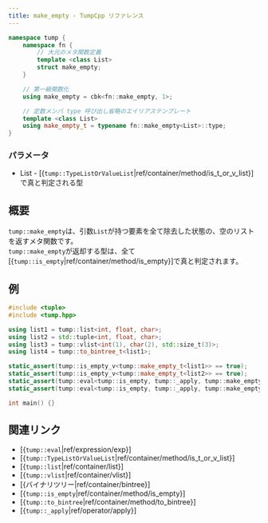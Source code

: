 ```yaml
---
title: make_empty - TumpCpp リファレンス
---
```


```cpp
namespace tump {
    namespace fn {
        // 大元のメタ関数定義
        template <class List>
        struct make_empty;
    }

    // 第一級関数化
    using make_empty = cbk<fn::make_empty, 1>;

    // 定数メンバ type 呼び出し省略のエイリアステンプレート
    template <class List>
    using make_empty_t = typename fn::make_empty<List>::type;
}
```

### パラメータ

- List - [{`tump::TypeListOrValueList`|ref/container/method/is_t_or_v_list}]で真と判定される型

## 概要

`tump::make_empty`は、引数`List`が持つ要素を全て除去した状態の、空のリストを返すメタ関数です。  
`tump::make_empty`が返却する型は、全て[{`tump::is_empty`|ref/container/method/is_empty}]で真と判定されます。

## 例

```cpp
#include <tuple>
#include <tump.hpp>

using list1 = tump::list<int, float, char>;
using list2 = std::tuple<int, float, char>;
using list3 = tump::vlist<int(1), char(2), std::size_t(3)>;
using list4 = tump::to_bintree_t<list1>;

static_assert(tump::is_empty_v<tump::make_empty_t<list1>> == true);
static_assert(tump::is_empty_v<tump::make_empty_t<list2>> == true);
static_assert(tump::eval<tump::is_empty, tump::_apply, tump::make_empty, list3>::value == true);
static_assert(tump::eval<tump::is_empty, tump::_apply, tump::make_empty, list4>::value == true);

int main() {}
```

## 関連リンク

- [{`tump::eval`|ref/expression/exp}]
- [{`tump::TypeListOrValueList`|ref/container/method/is_t_or_v_list}]
- [{`tump::list`|ref/container/list}]
- [{`tump::vlist`|ref/container/vlist}]
- [{バイナリツリー|ref/container/bintree}]
- [{`tump::is_empty`|ref/container/method/is_empty}]
- [{`tump::to_bintree`|ref/container/method/to_bintree}]
- [{`tump::_apply`|ref/operator/apply}]
